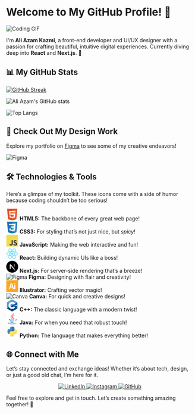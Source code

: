 # Welcome to My GitHub Profile! 👋

![Coding GIF](https://media.giphy.com/media/h0Cq1ClzO3UpupFPjP/giphy.gif?cid=790b76111eiez6s96yf7yd04h6lazwg2hno4jdzkscjei1h3&ep=v1_gifs_search&rid=giphy.gif&ct=g)

I'm **Ali Azam Kazmi**, a front-end developer and UI/UX designer with a passion for crafting beautiful, intuitive digital experiences. Currently diving deep into **React** and **Next.js**. 🚀

## 📊 My GitHub Stats

[![GitHub Streak](https://streak-stats.demolab.com?user=aliazam1291&theme=blueberry&hide_border=true&background=333333&currStreakNum=FFA500&sideNums=FFA500&ring=FFA500&fire=FFA500)](https://git.io/streak-stats)

![Ali Azam's GitHub stats](https://github-readme-stats.vercel.app/api?username=aliazam1291&show_icons=true&count_private=true&text_color=FFFFFF&hide_border=true&bg_color=333333&title_color=FFA500&icon_color=FFA500&hide_title=true&line_height=24)

![Top Langs](https://github-readme-stats.vercel.app/api/top-langs/?username=aliazam1291&langs_count=8&count_private=true&layout=compact&hide_border=true&bg_color=202124&title_color=FFA588&text_color=FFFFFF)

## 💼 Check Out My Design Work

Explore my portfolio on [Figma](https://www.figma.com/design/mmfcZIoZ4VeUidOXDIP3OD/My-design-Portfolio?node-id=1-94&t=DdTFDB5v7LMPPjXS-1) to see some of my creative endeavors!

<img src="https://www.vectorlogo.zone/logos/figma/figma-icon.svg" alt="Figma" width="32" height="32">

## 🛠️ Technologies & Tools

Here’s a glimpse of my toolkit. These icons come with a side of humor because coding shouldn’t be too serious!

<p align="left">
  <img src="https://raw.githubusercontent.com/devicons/devicon/master/icons/html5/html5-original.svg" alt="HTML5" width="32" height="32"/> <b>HTML5:</b> The backbone of every great web page!<br/>
  <img src="https://raw.githubusercontent.com/devicons/devicon/master/icons/css3/css3-original.svg" alt="CSS3" width="32" height="32"/> <b>CSS3:</b> For styling that’s not just nice, but <i>spicy</i>!<br/>
  <img src="https://raw.githubusercontent.com/devicons/devicon/master/icons/javascript/javascript-original.svg" alt="JavaScript" width="32" height="32"/> <b>JavaScript:</b> Making the web interactive and fun!<br/>
  <img src="https://raw.githubusercontent.com/devicons/devicon/master/icons/react/react-original.svg" alt="React" width="32" height="32"/> <b>React:</b> Building dynamic UIs like a boss!<br/>
  <img src="https://raw.githubusercontent.com/devicons/devicon/master/icons/nextjs/nextjs-original.svg" alt="Next.js" width="32" height="32"/> <b>Next.js:</b> For server-side rendering that’s a breeze!<br/>
  <img src="https://www.vectorlogo.zone/logos/figma/figma-icon.svg" alt="Figma" width="32" height="32"/> <b>Figma:</b> Designing with flair and creativity!<br/>
  <img src="https://raw.githubusercontent.com/devicons/devicon/master/icons/illustrator/illustrator-plain.svg" alt="Illustrator" width="32" height="32"/> <b>Illustrator:</b> Crafting vector magic!<br/>
  <img src="https://cdn.jsdelivr.net/npm/simple-icons@v3/icons/canva.svg" alt="Canva" width="32" height="32"/> <b>Canva:</b> For quick and creative designs!<br/>
  <img src="https://raw.githubusercontent.com/devicons/devicon/master/icons/cplusplus/cplusplus-original.svg" alt="C++" width="32" height="32"/> <b>C++:</b> The classic language with a modern twist!<br/>
  <img src="https://raw.githubusercontent.com/devicons/devicon/master/icons/java/java-original.svg" alt="Java" width="32" height="32"/> <b>Java:</b> For when you need that robust touch!<br/>
  <img src="https://raw.githubusercontent.com/devicons/devicon/master/icons/python/python-original.svg" alt="Python" width="32" height="32"/> <b>Python:</b> The language that makes everything better!<br/>
</p>

## 🌐 Connect with Me

Let’s stay connected and exchange ideas! Whether it’s about tech, design, or just a good old chat, I’m here for it.

<p align="center">
  <a href="https://www.linkedin.com/in/aliazam-kazmi/">
    <img src="https://raw.githubusercontent.com/rahulbanerjee26/githubAboutMeGenerator/main/icons/linked-in-alt.svg" alt="LinkedIn" width="32" height="32"/>
  </a>
  <a href="https://instagram.com/smaak.ux">
    <img src="https://user-images.githubusercontent.com/75165587/119674243-ad12f680-be59-11eb-9416-7b00e0b992df.png" alt="Instagram" width="32" height="32"/>
  </a>
  <a href="https://github.com/aliazam1291">
    <img src="https://raw.githubusercontent.com/rahulbanerjee26/githubAboutMeGenerator/main/icons/github.svg" alt="GitHub" width="32" height="32"/>
  </a>
</p>

Feel free to explore and get in touch. Let’s create something amazing together! 🚀
